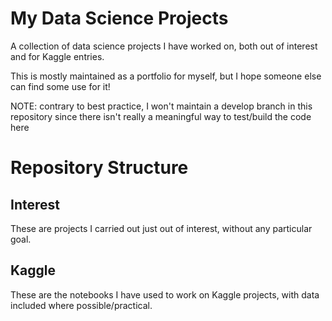 # My Data Science Projects

A collection of data science projects I have worked on, both out of interest and for Kaggle entries.

This is mostly maintained as a portfolio for myself, but I hope someone else can find some use for it!

NOTE: contrary to best practice, I won't maintain a develop branch in this repository since there isn't really a meaningful way to test/build the code here

# Repository Structure

## Interest

These are projects I carried out just out of interest, without any particular goal.

## Kaggle

These are the notebooks I have used to work on Kaggle projects, with data included where possible/practical.
